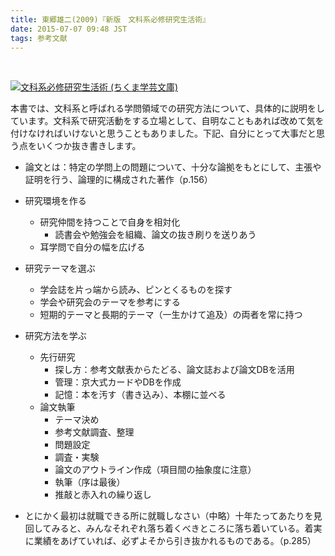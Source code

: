 ```yaml
---
title: 東郷雄二(2009)『新版　文科系必修研究生活術』
date: 2015-07-07 09:48 JST
tags: 参考文献
---
```


<br/>

<a href="http://www.amazon.co.jp/exec/obidos/ASIN/4480092056" name="amazletlink" target="_blank"><img src="http://ecx.images-amazon.com/images/I/41xLXsRx9oL._SL160_.jpg" alt="文科系必修研究生活術 (ちくま学芸文庫)" style="border: none;" /></a>

本書では、文科系と呼ばれる学問領域での研究方法について、具体的に説明をしています。文科系で研究活動をする立場として、自明なこともあれば改めて気を付けなければいけないと思うこともありました。下記、自分にとって大事だと思う点をいくつか抜き書きします。

- 論文とは：特定の学問上の問題について、十分な論拠をもとにして、主張や証明を行う、論理的に構成された著作（p.156）

- 研究環境を作る
	- 研究仲間を持つことで自身を相対化
		- 読書会や勉強会を組織、論文の抜き刷りを送りあう
	- 耳学問で自分の幅を広げる
- 研究テーマを選ぶ
	- 学会誌を片っ端から読み、ピンとくるものを探す
	- 学会や研究会のテーマを参考にする
	- 短期的テーマと長期的テーマ（一生かけて追及）の両者を常に持つ
- 研究方法を学ぶ
	- 先行研究
		- 探し方：参考文献表からたどる、論文誌および論文DBを活用
		- 管理：京大式カードやDBを作成
		- 記憶：本を汚す（書き込み）、本棚に並べる
	- 論文執筆
		- テーマ決め
		- 参考文献調査、整理
		- 問題設定
		- 調査・実験
		- 論文のアウトライン作成（項目間の抽象度に注意）
		- 執筆（序は最後）
		- 推敲と赤入れの繰り返し

- とにかく最初は就職できる所に就職しなさい（中略）十年たってあたりを見回してみると、みんなそれぞれ落ち着くべきところに落ち着いている。着実に業績をあげていれば、必ずよそから引き抜かれるものである。（p.285）


<br/>
